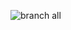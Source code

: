 ![branch all](https://github.com/itsubaidrehman/RISC-V-single-cycle/assets/65415407/6596ba42-8881-4b67-bc04-4bbf3449894c)
